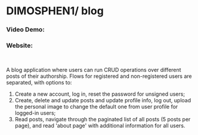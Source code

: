 <h1>DIMOSPHEN1/ blog</h1>

<h3>Video Demo:</h3>
<h3>Website:</h3>
<br>
<p>A blog application where users can run CRUD operations over different posts
of their authorship. Flows for registered and non-registered users are
separated, with options to:</p>
<ol>
  <li>Create a new account, log in, reset the password for unsigned users;</li>
  <li>Create, delete and update posts and update profile info, log out,
upload the personal image to change the default one from user
profile for logged-in users;</li>
  <li>Read posts, navigate through the paginated list of all posts (5 posts
per page), and read 'about page' with additional information for all
users.</li>
</ol>
